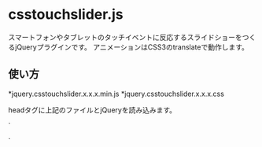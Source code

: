 # csstouchslider.js

スマートフォンやタブレットのタッチイベントに反応するスライドショーをつくるjQueryプラグインです。
アニメーションはCSS3のtranslateで動作します。

## 使い方

*jquery.csstouchslider.x.x.x.min.js
*jquery.csstouchslider.x.x.x.css

headタグに上記のファイルとjQueryを読み込みます。

`
<script src="https://code.jquery.com/jquery-2.2.3.min.js" integrity="sha256-a23g1Nt4dtEYOj7bR+vTu7+T8VP13humZFBJNIYoEJo=" crossorigin="anonymous"></script>
<link rel="stylesheet" href="./jquery.csstouchslider.1.0.0.css">
<script src="./jquery.csstouchslider.1.0.0.js"></script>
`
